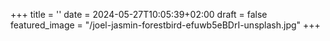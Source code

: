 +++
title = ''
date = 2024-05-27T10:05:39+02:00
draft = false
featured_image = "/joel-jasmin-forestbird-efuwb5eBDrI-unsplash.jpg"
+++
